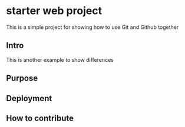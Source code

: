 # starter web project

This is a simple project for 
showing how to use Git and Github together

## Intro

This is another example to show differences

## Purpose
## Deployment
## How to contribute